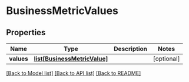 # BusinessMetricValues

## Properties
Name | Type | Description | Notes
------------ | ------------- | ------------- | -------------
**values** | [**list[BusinessMetricValue]**](BusinessMetricValue.md) |  | [optional] 

[[Back to Model list]](../README.md#documentation-for-models) [[Back to API list]](../README.md#documentation-for-api-endpoints) [[Back to README]](../README.md)


